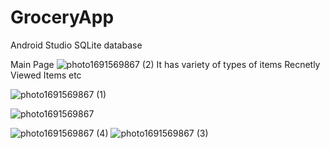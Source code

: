 # GroceryApp
Android Studio SQLite database


Main Page
![photo1691569867 (2)](https://github.com/AyeshaMulla369/GroceryApp/assets/96511827/e037a0a5-fa94-426e-811d-205c5794c3d8)
It has variety of types of items
Recnetly Viewed Items etc

![photo1691569867 (1)](https://github.com/AyeshaMulla369/GroceryApp/assets/96511827/c86fbe4e-2091-452b-84a3-58fbc2dc5a71)

![photo1691569867](https://github.com/AyeshaMulla369/GroceryApp/assets/96511827/a0ecca86-c589-4b80-880a-492065afe192)

![photo1691569867 (4)](https://github.com/AyeshaMulla369/GroceryApp/assets/96511827/43cf472c-371f-4b42-af23-c6daa4509dea)
![photo1691569867 (3)](https://github.com/AyeshaMulla369/GroceryApp/assets/96511827/a7a382a9-2898-4490-b154-d4e5b4494fd7)
